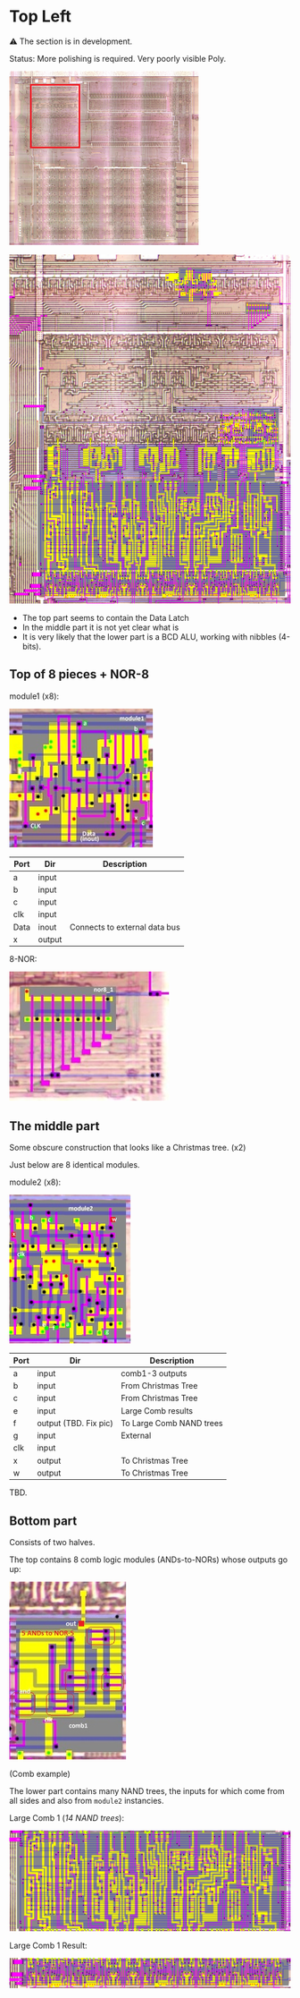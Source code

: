 # Top Left

:warning: The section is in development.

Status: More polishing is required. Very poorly visible Poly.

![locator_topleft](/imgstore/locator_topleft.png)

![topleft](/imgstore/topleft.jpg)

- The top part seems to contain the Data Latch
- In the middle part it is not yet clear what is
- It is very likely that the lower part is a BCD ALU, working with nibbles (4-bits).

## Top of 8 pieces + NOR-8

module1 (x8):

![module1](/imgstore/modules/module1.jpg)

|Port|Dir|Description|
|---|---|---|
|a|input| |
|b|input| |
|c|input| |
|clk|input| |
|Data|inout|Connects to external data bus|
|x|output| |

8-NOR:

![nor8_1](/imgstore/modules/nor8_1.jpg)

## The middle part

Some obscure construction that looks like a Christmas tree. (x2)

Just below are 8 identical modules.

module2 (x8):

![module2](/imgstore/modules/module2.jpg)

|Port|Dir|Description|
|---|---|---|
|a|input|comb1-3 outputs|
|b|input|From Christmas Tree|
|c|input|From Christmas Tree|
|e|input|Large Comb results|
|f|output (TBD. Fix pic)|To Large Comb NAND trees|
|g|input|External|
|clk|input| |
|x|output|To Christmas Tree|
|w|output|To Christmas Tree|

TBD.

## Bottom part

Consists of two halves.

The top contains 8 comb logic modules (ANDs-to-NORs) whose outputs go up:

![comb1](/imgstore/modules/comb1.jpg)

(Comb example)

The lower part contains many NAND trees, the inputs for which come from all sides and also from `module2` instancies.

Large Comb 1 (_14 NAND trees_):

![LargeComb1](/imgstore/LargeComb1.jpg)

Large Comb 1 Result:

![LargeComb1_Res](/imgstore/LargeComb1_Res.jpg)
